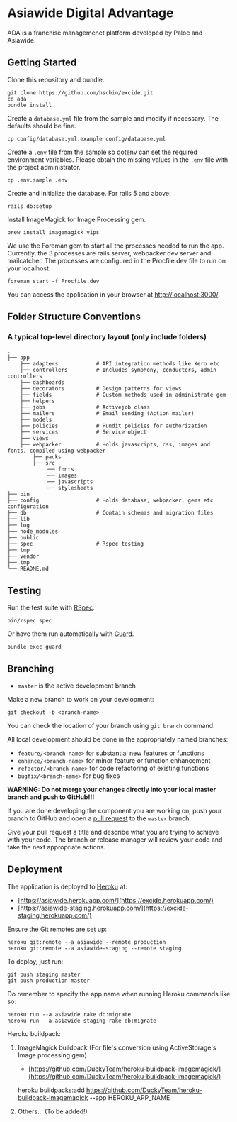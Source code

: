 # Asiawide Digital Advantage

ADA is a franchise managemenet platform developed by Paloe and Asiawide.

## Getting Started

Clone this repository and bundle.

    git clone https://github.com/hschin/excide.git
    cd ada
    bundle install

Create a `database.yml` file from the sample and modify if necessary.
The defaults should be fine.

    cp config/database.yml.example config/database.yml

Create a `.env` file from the sample so [dotenv](https://github.com/bkeepers/dotenv) can set the required environment variables. Please obtain the missing values in the `.env` file with the project administrator.

    cp .env.sample .env

Create and initialize the database.
For rails 5 and above:

    rails db:setup

Install ImageMagick for Image Processing gem.

    brew install imagemagick vips

We use the Foreman gem to start all the processes needed to run the app. Currently, the 3 processes are rails server, webpacker dev server and mailcatcher. The processes are configured in the Procfile.dev file to run on your localhost.

    foreman start -f Procfile.dev

You can access the application in your browser at [http://localhost:3000/](http://localhost:3000/).

## Folder Structure Conventions

### A typical top-level directory layout (only include folders)

    .
    ├── app
        ├── adapters            # API integration methods like Xero etc
        ├── controllers         # Includes symphony, conductors, admin controllers
        ├── dashboards
        ├── decorators          # Design patterns for views
        ├── fields              # Custom methods used in administrate gem
        ├── helpers
        ├── jobs                # Activejob class
        ├── mailers             # Email sending (Action mailer)
        ├── models
        ├── policies            # Pundit policies for authorization
        ├── services            # Service object
        ├── views
        ├── webpacker           # Holds javascripts, css, images and fonts, compiled using webpacker
            ├── packs
            ├── src
                ├── fonts
                ├── images
                ├── javascripts
                ├── stylesheets
    ├── bin
    ├── config                  # Holds database, webpacker, gems etc configuration
    ├── db                      # Contain schemas and migration files
    ├── lib
    ├── log
    ├── node_modules
    ├── public
    ├── spec                    # Rspec testing
    ├── tmp
    ├── vendor
    ├── tmp
    └── README.md

## Testing

Run the test suite with [RSpec](https://github.com/rspec/rspec-rails).

    bin/rspec spec

Or have them run automatically with [Guard](https://github.com/guard/guard-rspec).

    bundle exec guard

## Branching

-   `master` is the active development branch

Make a new branch to work on your development:

    git checkout -b <branch-name>

You can check the location of your branch using `git branch` command.

All local development should be done in the appropriately named branches:

-   `feature/<branch-name>` for substantial new features or functions
-   `enhance/<branch-name>` for minor feature or function enhancement
-   `refactor/<branch-name>` for code refactoring of existing functions
-   `bugfix/<branch-name>` for bug fixes

**WARNING: Do not merge your changes directly into your local master
branch and push to GitHub!!!**

If you are done developing the component you are working on, push your branch to GitHub
and open a [pull request](https://help.github.com/articles/creating-a-pull-request/) to the `master` branch.

Give your pull request a title and describe what you are trying to
achieve with your code. The branch or release manager will review your
code and take the next appropriate actions.

## Deployment

The application is deployed to [Heroku](https://www.heroku.com/) at:

-   [https://asiawide.herokuapp.com/](https://excide.herokuapp.com/)
-   [https://asiawide-staging.herokuapp.com/](https://excide-staging.herokuapp.com/)

Ensure the Git remotes are set up:

    heroku git:remote --a asiawide --remote production
    heroku git:remote --a asiawide-staging --remote staging

To deploy, just run:

    git push staging master
    git push production master

Do remember to specify the app name when running Heroku commands like so:

    heroku run --a asiawide rake db:migrate
    heroku run --a asiawide-staging rake db:migrate

Heroku buildpack:

1. ImageMagick buildpack (For file's conversion using ActiveStorage's Image processing gem)

    - [https://github.com/DuckyTeam/heroku-buildpack-imagemagick/](https://github.com/DuckyTeam/heroku-buildpack-imagemagick/)

    heroku buildpacks:add https://github.com/DuckyTeam/heroku-buildpack-imagemagick --app HEROKU_APP_NAME

2. Others... (To be added!)
